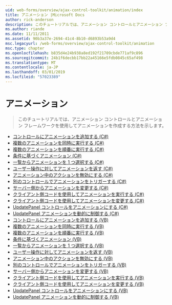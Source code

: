 ```yaml
---
uid: web-forms/overview/ajax-control-toolkit/animation/index
title: アニメーション |Microsoft Docs
author: rick-anderson
description: このチュートリアルでは、アニメーション コントロールとアニメーション フレームワークを使用してアニメーションを作成する方法を示します。
ms.author: riande
ms.date: 11/11/2011
ms.assetid: 90b3a37e-2694-41c4-8b10-d6893b53a9d4
msc.legacyurl: /web-forms/overview/ajax-control-toolkit/animation
msc.type: chapter
ms.openlocfilehash: b835d4e24b938a8ed192f21709cbde771af9c896
ms.sourcegitcommit: 24b1f6decbb17bb22a45166e5fdb0845c65af498
ms.translationtype: MT
ms.contentlocale: ja-JP
ms.lasthandoff: 03/01/2019
ms.locfileid: "57023389"
---
```

<a name="animation"></a>アニメーション
====================
> このチュートリアルでは、アニメーション コントロールとアニメーション フレームワークを使用してアニメーションを作成する方法を示します。


- [コントロールにアニメーションを追加する (C#)](adding-animation-to-a-control-cs.md)
- [複数のアニメーションを同時に実行する (C#)](executing-several-animations-at-the-same-time-cs.md)
- [複数のアニメーションを順番に実行する (C#)](executing-several-animations-after-each-other-cs.md)
- [条件に基づくアニメーション (C#)](animation-depending-on-a-condition-cs.md)
- [一覧からアニメーションを 1 つ選択する (C#)](picking-one-animation-out-of-a-list-cs.md)
- [ユーザー操作に対してアニメーションを返す (C#)](animating-in-response-to-user-interaction-cs.md)
- [アニメーション中のアクションを無効にする (C#)](disabling-actions-during-animation-cs.md)
- [別のコントロールでアニメーションをトリガーする (C#)](triggering-an-animation-in-another-control-cs.md)
- [サーバー側からアニメーションを変更する (C#)](modifying-animations-from-the-server-side-cs.md)
- [クライアント側コードを使用してアニメーションを実行する (C#)](executing-animations-using-client-side-code-cs.md)
- [クライアント側コードを使用してアニメーションを変更する (C#)](changing-an-animation-using-client-side-code-cs.md)
- [UpdatePanel コントロールをアニメーションにする (C#)](animating-an-updatepanel-control-cs.md)
- [UpdatePanel アニメーションを動的に制御する (C#)](dynamically-controlling-updatepanel-animations-cs.md)
- [コントロールにアニメーションを追加する (VB)](adding-animation-to-a-control-vb.md)
- [複数のアニメーションを同時に実行する (VB)](executing-several-animations-at-the-same-time-vb.md)
- [複数のアニメーションを順番に実行する (VB)](executing-several-animations-after-each-other-vb.md)
- [条件に基づくアニメーション (VB)](animation-depending-on-a-condition-vb.md)
- [一覧からアニメーションを 1 つ選択する (VB)](picking-one-animation-out-of-a-list-vb.md)
- [ユーザー操作に対してアニメーションを返す (VB)](animating-in-response-to-user-interaction-vb.md)
- [アニメーション中のアクションを無効にする (VB)](disabling-actions-during-animation-vb.md)
- [別のコントロールでアニメーションをトリガーする (VB)](triggering-an-animation-in-another-control-vb.md)
- [サーバー側からアニメーションを変更する (VB)](modifying-animations-from-the-server-side-vb.md)
- [クライアント側コードを使用してアニメーションを実行する (VB)](executing-animations-using-client-side-code-vb.md)
- [クライアント側コードを使用してアニメーションを変更する (VB)](changing-an-animation-using-client-side-code-vb.md)
- [UpdatePanel コントロールをアニメーションにする (VB)](animating-an-updatepanel-control-vb.md)
- [UpdatePanel アニメーションを動的に制御する (VB)](dynamically-controlling-updatepanel-animations-vb.md)

